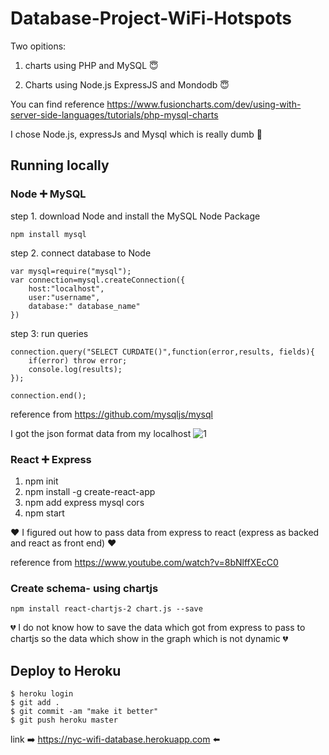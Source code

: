 # Database-Project-WiFi-Hotspots

Two opitions:

1. charts using PHP and MySQL  :innocent:

2. Charts using Node.js ExpressJS and Mondodb :innocent:

You can find reference https://www.fusioncharts.com/dev/using-with-server-side-languages/tutorials/php-mysql-charts

I chose Node.js, expressJs and Mysql which is really dumb :poop:

## Running locally

### Node :heavy_plus_sign: MySQL

step 1. download Node and install the MySQL Node Package

```
npm install mysql
```

step 2. connect database to Node

```
var mysql=require("mysql");
var connection=mysql.createConnection({
    host:"localhost",
    user:"username",
    database:" database_name"
})
```
step 3: run queries
```
connection.query("SELECT CURDATE()",function(error,results, fields){
    if(error) throw error;
    console.log(results);
});

connection.end();
```
reference from https://github.com/mysqljs/mysql

I got the json format data from my localhost
![1](https://user-images.githubusercontent.com/22507322/39372207-5b30d3fe-4a09-11e8-82c9-239b20e55ef8.PNG)



### React :heavy_plus_sign: Express
1. npm init
2. npm install -g create-react-app
3. npm add express mysql cors    
4. npm start


:heart: I figured out how to pass data from express to react (express as backed and react as front end) :heart:

reference from https://www.youtube.com/watch?v=8bNlffXEcC0


### Create schema- using chartjs
```
npm install react-chartjs-2 chart.js --save
```
:broken_heart:  I do not know how to save the data which got from express to pass to chartjs so the data which show in the graph which is not dynamic  :broken_heart:

## Deploy to Heroku
```
$ heroku login
$ git add .
$ git commit -am "make it better"
$ git push heroku master
```
 link :arrow_right: https://nyc-wifi-database.herokuapp.com :arrow_left:




